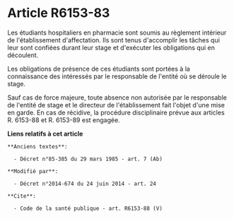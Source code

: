 # Article R6153-83

Les étudiants hospitaliers en pharmacie sont soumis au règlement intérieur de l'établissement d'affectation. Ils sont tenus
d'accomplir les tâches qui leur sont confiées durant leur stage et d'exécuter les obligations qui en découlent. 

Les obligations de présence de ces étudiants sont portées à la connaissance des intéressés par le responsable de l'entité où
se déroule le stage.

Sauf cas de force majeure, toute absence non autorisée par le responsable de l'entité de stage et le directeur de
l'établissement fait l'objet d'une mise en garde. En cas de récidive, la procédure disciplinaire prévue aux articles R.
6153-88 et R. 6153-89 est engagée.

**Liens relatifs à cet article**

	**Anciens textes**:

	  - Décret n°85-385 du 29 mars 1985 - art. 7 (Ab)

	**Modifié par**:

	  - Décret n°2014-674 du 24 juin 2014 - art. 24

	**Cite**:

	  - Code de la santé publique - art. R6153-88 (V)
